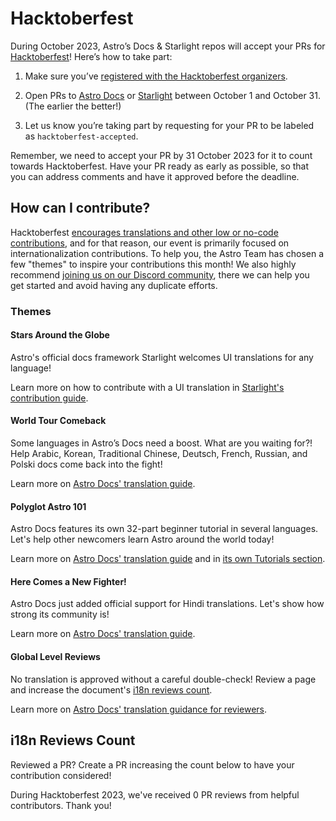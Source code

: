 # Hacktoberfest

During October 2023, Astro’s Docs & Starlight repos will accept your PRs for [Hacktoberfest](https://hacktoberfest.com/)! Here’s how to take part:

1. Make sure you’ve [registered with the Hacktoberfest organizers](https://hacktoberfest.com/).

2. Open PRs to [Astro Docs](https://github.com/withastro/docs/) or [Starlight](https://github.com/withastro/starlight/) between October 1 and October 31. (The earlier the better!)

3. Let us know you’re taking part by requesting for your PR to be labeled as `hacktoberfest-accepted`.

Remember, we need to accept your PR by 31 October 2023 for it to count towards Hacktoberfest. Have your PR ready as early as possible, so that you can address comments and have it approved before the deadline.

## How can I contribute?

Hacktoberfest [encourages translations and other low or no-code contributions](https://hacktoberfest.com/participation/#low-or-non-code), and for that reason, our event is primarily focused on internationalization contributions. To help you, the Astro Team has chosen a few "themes" to inspire your contributions this month! We also highly recommend [joining us on our Discord community](https://astro.build/chat/), there we can help you get started and avoid having any duplicate efforts. 

### Themes

#### Stars Around the Globe

Astro's official docs framework Starlight welcomes UI translations for any language! 

Learn more on how to contribute with a UI translation in [Starlight's contribution guide](https://github.com/withastro/starlight/blob/main/CONTRIBUTING.md#translating-starlights-ui).

#### World Tour Comeback 

Some languages in Astro’s Docs need a boost. What are you waiting for?! Help Arabic, Korean, Traditional Chinese, Deutsch, French, Russian, and Polski docs come back into the fight!

Learn more on [Astro Docs' translation guide](https://github.com/withastro/docs/blob/main/contributor-guides/translating-astro-docs.md).

#### Polyglot Astro 101 

Astro Docs features its own 32-part beginner tutorial in several languages. Let's help other newcomers learn Astro around the world today! 

Learn more on [Astro Docs' translation guide](https://github.com/withastro/docs/blob/main/contributor-guides/translating-astro-docs.md) and in [its own Tutorials section](https://github.com/withastro/docs/blob/main/contributor-guides/translating-astro-docs.md#tutorials).

#### Here Comes a New Fighter!

Astro Docs just added official support for Hindi translations. Let's show how strong its community is!

Learn more on [Astro Docs' translation guide](https://github.com/withastro/docs/blob/main/contributor-guides/translating-astro-docs.md).

#### Global Level Reviews 

No translation is approved without a careful double-check! Review a page and increase the document's [i18n reviews count](#i18n-reviews-count).

Learn more on [Astro Docs' translation guidance for reviewers](https://github.com/withastro/docs/blob/main/contributor-guides/translating-astro-docs.md#reviewing-someone-elses-pr).

## i18n Reviews Count

Reviewed a PR? Create a PR increasing the count below to have your contribution considered!

During Hacktoberfest 2023, we've received 0 PR reviews from helpful contributors. Thank you!
